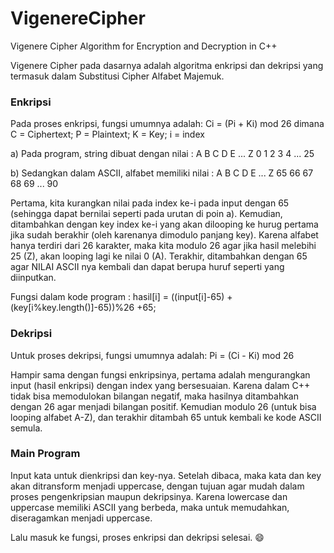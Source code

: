 # VigenereCipher
Vigenere Cipher Algorithm for Encryption and Decryption in C++

Vigenere Cipher pada dasarnya adalah algoritma enkripsi dan dekripsi yang termasuk dalam Substitusi Cipher Alfabet Majemuk.

### Enkripsi
Pada proses enkripsi, fungsi umumnya adalah: 
Ci = (Pi + Ki) mod 26 
dimana C = Ciphertext; 
       P = Plaintext;
       K = Key;
       i = index

a) Pada program, string dibuat dengan nilai :
A B C D E ... Z
0 1 2 3 4 ... 25

b) Sedangkan dalam ASCII, alfabet memiliki nilai :
A   B   C   D   E   ...   Z
65  66  67  68  69  ...   90

Pertama, kita kurangkan nilai pada index ke-i pada input dengan 65 (sehingga dapat bernilai seperti pada urutan di poin a).
Kemudian, ditambahkan dengan key index ke-i yang akan dilooping ke hurug pertama jika sudah berakhir (oleh karenanya dimodulo panjang key).
Karena alfabet hanya terdiri dari 26 karakter, maka kita modulo 26 agar jika hasil melebihi 25 (Z), akan looping lagi ke nilai 0 (A).
Terakhir, ditambahkan dengan 65 agar NILAI ASCII nya kembali dan dapat berupa huruf seperti yang diinputkan.

Fungsi dalam kode program :
hasil[i] = ((input[i]-65) + (key[i%key.length()]-65))%26 +65; 



### Dekripsi
Untuk proses dekripsi, fungsi umumnya adalah: 
Pi = (Ci - Ki) mod 26 

Hampir sama dengan fungsi enkripsinya, pertama adalah mengurangkan input (hasil enkripsi) dengan index yang bersesuaian.
Karena dalam C++ tidak bisa memodulokan bilangan negatif, maka hasilnya ditambahkan dengan 26 agar menjadi bilangan positif.
Kemudian modulo 26 (untuk bisa looping alfabet A-Z), dan terakhir ditambah 65 untuk kembali ke kode ASCII semula.


### Main Program
Input kata untuk dienkripsi dan key-nya.
Setelah dibaca, maka kata dan key akan ditransform menjadi uppercase, dengan tujuan agar mudah dalam proses pengenkripsian maupun dekripsinya. Karena lowercase dan uppercase memiliki ASCII yang berbeda, maka untuk memudahkan, diseragamkan menjadi uppercase.

Lalu masuk ke fungsi, proses enkripsi dan dekripsi selesai. :smile:
